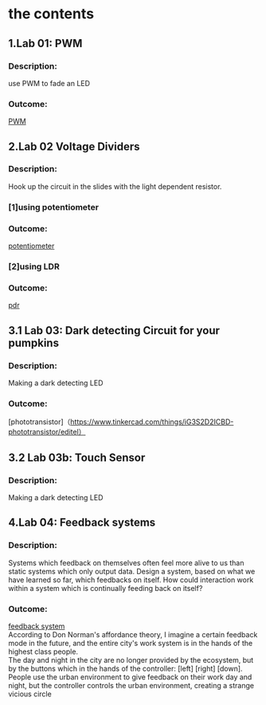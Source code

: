 # the contents

## 1.Lab 01: PWM
### Description:
use PWM to fade an LED

### Outcome:
[PWM](https://vimeo.com/636991759)

## 2.Lab 02 Voltage Dividers
### Description:
Hook up the circuit in the slides with the light dependent resistor.

### [1]using potentiometer

### Outcome: 
[potentiometer](https://www.tinkercad.com/things/lqVOPlLpbvc-voltage-divided/editel)

### [2]using LDR

### Outcome: 
[pdr](https://www.tinkercad.com/things/igKcqfNjqLf-mighty-rottis-waasa/editel)

## 3.1 Lab 03: Dark detecting Circuit for your pumpkins
### Description:
Making a dark detecting LED

### Outcome: 
[phototransistor]（https://www.tinkercad.com/things/iG3S2D2ICBD-phototransistor/editel）

## 3.2 Lab 03b: Touch Sensor
### Description:
Making a dark detecting LED

## 4.Lab 04: Feedback systems
### Description:
Systems which feedback on themselves often feel more alive to us than static systems which only output data. Design a system, based on what we have learned so far, which feedbacks on itself. How could interaction work within a system which is continually feeding back on itself?

### Outcome: 
[feedback system](https://vimeo.com/636998279) <br>
According to Don Norman's affordance theory, I imagine a certain feedback mode in the future, and the entire city's work system is in the hands of the highest class people.<br>
The day and night in the city are no longer provided by the ecosystem, but by the buttons which in the hands of the controller: [left] [right] [down]. People use the urban environment to give feedback on their work day and night, but the controller controls the urban environment, creating a strange vicious circle
